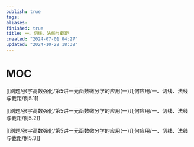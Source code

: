 ```yaml
---
publish: true
tags: 
aliases: 
finished: true
title: 一、切线、法线与截距
created: "2024-07-01 04:27"
updated: "2024-10-28 18:38"
---
```

# MOC

[[刷题/张宇高数强化/第5讲一元函数微分学的应用(一)几何应用/一、切线、法线与截距/例5.1]]

[[刷题/张宇高数强化/第5讲一元函数微分学的应用(一)几何应用/一、切线、法线与截距/例5.2]]

[[刷题/张宇高数强化/第5讲一元函数微分学的应用(一)几何应用/一、切线、法线与截距/例5.3]]

